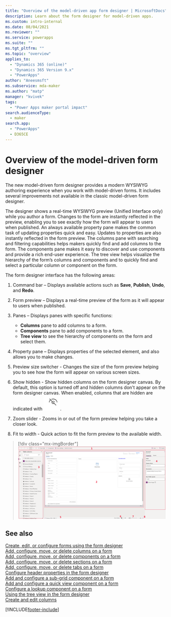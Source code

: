 ```yaml
---
title: "Overview of the model-driven app form designer | MicrosoftDocs"
description: Learn about the form designer for model-driven apps.
ms.custom: intro-internal
ms.date: 08/04/2021
ms.reviewer: ""
ms.service: powerapps
ms.suite: ""
ms.tgt_pltfrm: ""
ms.topic: "overview"
applies_to: 
  - "Dynamics 365 (online)"
  - "Dynamics 365 Version 9.x"
  - "PowerApps"
author: "Aneesmsft"
ms.subservice: mda-maker
ms.author: "matp"
manager: "kvivek"
tags: 
  - "Power Apps maker portal impact"
search.audienceType: 
  - maker
search.app: 
  - "PowerApps"
  - D365CE
---
```

# Overview of the model-driven form designer
The new model-driven form designer provides a modern WYSIWYG authoring experience when you work with model-driven forms. It includes several improvements not available in the classic model-driven form designer. 

The designer shows a real-time WYSIWYG preview (Unified Interface only) while you author a form. Changes to the form are instantly reflected in the preview, enabling you to see exactly how the form will appear to users when published. An always available property pane makes the common task of updating properties quick and easy. Updates to properties are also instantly reflected in the form preview. The columns pane with searching and filtering capabilities helps makers quickly find and add columns to the form. The components pane makes it easy to discover and use components and provide a rich end-user experience. The tree view helps visualize the hierarchy of the form’s columns and components and to quickly find and select a particular column or component on the form.

The form designer interface has the following areas: 
1. Command bar – Displays available actions such as **Save**, **Publish**, **Undo**, and **Redo**.
1. Form preview – Displays a real-time preview of the form as it will appear to users when published.
1. Panes – Displays panes with specific functions:
    - **Columns** pane to add columns to a form.
    - **Components** pane to add components to a form.
    - **Tree view** to see the hierarchy of components on the form and select them.

1. Property pane – Displays properties of the selected element, and also allows you to make changes.
1. Preview size switcher - Changes the size of the form preview helping you to see how the form will appear on various screen sizes.
1. Show hidden - Show hidden columns on the form designer canvas. By default, this option is turned off and hidden columns don't appear on the form designer canvas. When enabled, columns that are hidden are indicated with ![Hidden column indicator](media/hidden-column.png).
1. Zoom slider - Zooms in or out of the form preview helping you take a closer look.
1. Fit to width - Quick action to fit the form preview to the available width.

> [!div class="mx-imgBorder"] 
> ![Form designer layout.](media/FormDesignerOverview.png "Form designer layout")

## See also
[Create, edit, or configure forms using the form designer](create-and-edit-forms.md)  
[Add, configure, move, or delete columns on a form](add-move-or-delete-fields-on-form.md)  
[Add, configure, move, or delete components on a form](add-move-configure-or-delete-components-on-form.md)  
[Add, configure, move, or delete sections on a form](add-move-or-delete-sections-on-form.md)  
[Add, configure, move, or delete tabs on a form](add-move-or-delete-tabs-on-form.md)  
[Configure header properties in the form designer](form-designer-header-properties.md)  
[Add and configure a sub-grid component on a form](form-designer-add-configure-subgrid.md)  
[Add and configure a quick view component on a form](form-designer-add-configure-quickview.md)  
[Configure a lookup component on a form](form-designer-add-configure-lookup.md)  
[Using the tree view in the form designer](using-tree-view-on-form.md)  
[Create and edit columns](../data-platform/create-edit-field-portal.md)  


[!INCLUDE[footer-include](../../includes/footer-banner.md)]